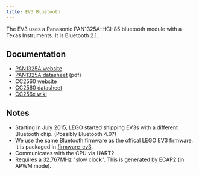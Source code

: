```yaml
---
title: EV3 Bluetooth
---
```


The EV3 uses a Panasonic PAN1325A-HCI-85 bluetooth module with a Texas
Instruments. It is Bluetooth 2.1.

## Documentation

* [PAN1325A website](http://www.panasonic.com/industrial/electronic-components/rf-modules/bluetooth-classic/pan1325a-1315a.aspx)
* [PAN1325A datasheet](http://www.panasonic.com/industrial/includes/pdf/PAN1325A-1315A-New-Product-Introduction-Sheet.pdf) (pdf)
* [CC2560 website](http://www.ti.com/product/cc2560)
* [CC2560 datasheet](http://www.ti.com/lit/ds/symlink/cc2560.pdf)
* [CC256x wiki](http://processors.wiki.ti.com/index.php/CC256x)

## Notes

* Starting in July 2015, LEGO started shipping EV3s with a different Bluetooth
  chip. (Possibly Bluetooth 4.0?)
* We use the same Bluetooth firmware as the offical LEGO EV3 firmware. It is
  packaged in [firmware-ev3](https://github.com/ev3dev/firmware-ev3).
* Communicates with the CPU via UART2
* Requires a 32.767MHz "slow clock". This is generated by ECAP2 (in APWM mode).
